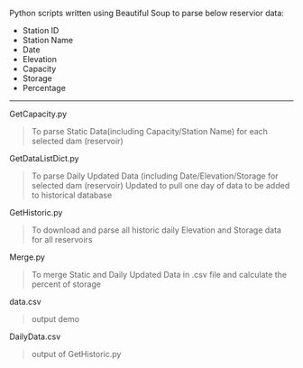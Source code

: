 Python scripts written using Beautiful Soup to parse below reservior data:

* Station ID
* Station Name
* Date
* Elevation
* Capacity
* Storage
* Percentage

***
GetCapacity.py
> To parse Static Data(including Capacity/Station Name) for each selected dam (reservoir)

GetDataListDict.py
> To parse Daily Updated Data (including Date/Elevation/Storage for selected dam (reservoir)
> Updated to pull one day of data to be added to historical database

GetHistoric.py
> To download and parse all historic daily Elevation and Storage data for all reservoirs

Merge.py
> To merge Static and Daily Updated Data in .csv file and calculate the percent of storage

data.csv
> output demo

DailyData.csv
> output of GetHistoric.py
